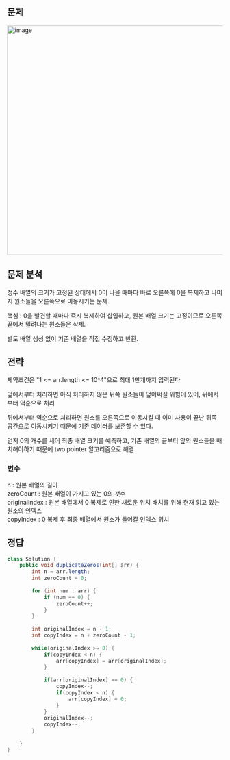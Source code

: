 ## 문제
<img width="914" height="536" alt="image" src="https://github.com/user-attachments/assets/baa28f4b-5b33-47ab-8cf2-ed57f3518332" />

## 문제 분석
<p>정수 배열의 크기가 고정된 상태에서 0이 나올 때마다 바로 오른쪽에 0을 복제하고 나머지 원소들을 오른쪽으로 이동시키는 문제.</p>
<p>핵심 : 0을 발견할 때마다 즉시 복제하여 삽입하고, 원본 배열 크기는 고정이므로 오른쪽 끝에서 밀려나는 원소들은 삭제.</p>
<p>별도 배열 생성 없이 기존 배열을 직접 수정하고 반환.</p>

## 전략
<p>제약조건은 "1 <= arr.length <= 10^4"으로 최대 1만개까지 입력된다</p>
<p>앞에서부터 처리하면 아직 처리하지 않은 뒤쪽 원소들이 덮어써질 위험이 있어, 뒤에서부터 역순으로 처리</p>
<p>뒤에서부터 역순으로 처리하면 원소를 오른쪽으로 이동시킬 때 이미 사용이 끝난 뒤쪽 공간으로 이동시키기 때문에 기존 데이터를 보존할 수 있다.</p>
<p>먼저 0의 개수를 세어 최종 배열 크기를 예측하고, 기존 배열의 끝부터 앞의 원소들을 배치해야하기 때문에 two pointer 알고리즘으로 해결</p>

### 변수
n : 원본 배열의 길이<br>
zeroCount : 원본 배열이 가지고 있는 0의 갯수<br>
originalIndex : 원본 배열에서 0 복제로 인한 새로운 위치 배치를 위해 현재 읽고 있는 원소의 인덱스<br>
copyIndex : 0 복제 후 최종 배열에서 원소가 들어갈 인덱스 위치<br>

## 정답
```java
class Solution {
    public void duplicateZeros(int[] arr) {
        int n = arr.length;
        int zeroCount = 0;
        
        for (int num : arr) {
            if (num == 0) {
                zeroCount++;
            }
        }
        
        int originalIndex = n - 1;
        int copyIndex = n + zeroCount - 1;
        
        while(originalIndex >= 0) {
            if(copyIndex < n) {
                arr[copyIndex] = arr[originalIndex];
            }
            
            if(arr[originalIndex] == 0) {
                copyIndex--;
                if(copyIndex < n) {
                    arr[copyIndex] = 0;
                }
            }
            originalIndex--;
            copyIndex--;
        }
        
    }
}
```
